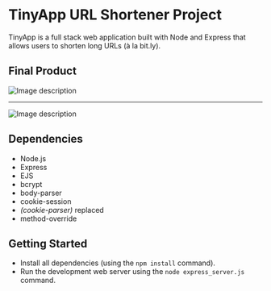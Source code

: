 # TinyApp URL Shortener Project

TinyApp is a full stack web application built with Node and Express that allows users to shorten long URLs (à la bit.ly).

## Final Product

![Image description](https://i.imgur.com/SCOad3Q.png)

- - - - - - -

![Image description](https://imgur.com/JSzw6cV.png)


## Dependencies

- Node.js
- Express
- EJS
- bcrypt
- body-parser
- cookie-session
- *(cookie-parser)* replaced
- method-override

## Getting Started

- Install all dependencies (using the `npm install` command).
- Run the development web server using the `node express_server.js` command.
